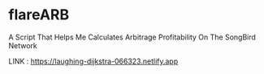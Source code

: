 # flareARB
A Script That Helps Me Calculates Arbitrage Profitability On The SongBird Network

LINK : https://laughing-dijkstra-066323.netlify.app
